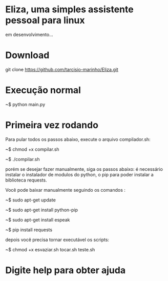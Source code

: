 # Eliza, uma simples assistente pessoal para linux 
em desenvolvimento...

# Download
git clone https://github.com/tarcisio-marinho/Eliza.git

# Execução normal

~$ python main.py

# Primeira vez rodando
Para pular todos os passos abaixo, execute o arquivo compilador.sh:

~$ chmod +x compilar.sh

~$ ./compilar.sh

porém se desejar fazer manualmente, siga os passos abaixo:
é necessário instalar o instalador de modulos do python, o pip para poder instalar a biblioteca requests.

Você pode baixar manualmente seguindo os comandos :

~$ sudo apt-get update 

~$ sudo apt-get install python-pip

~$ sudo apt-get install espeak

~$ pip install requests

depois você precisa tornar executável os scripts:

~$ chmod +x esvaziar.sh tocar.sh teste.sh



# Digite help para obter ajuda
